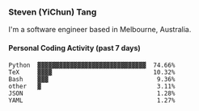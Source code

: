 ### Steven (YiChun) Tang

I'm a software engineer based in Melbourne, Australia.

#### Personal Coding Activity (past 7 days)
```
Python  ▓▓▓▓▓▓▓▓▓▓▓▓▓▓▓▓▓▓▓▓▓▓▓▓▓▓▓▓▓▓  74.66%
TeX     ▓▓▓▓                            10.32%
Bash    ▓▓▓                              9.36%
other   ▓                                3.11%
JSON                                     1.28%
YAML                                     1.27%
```
